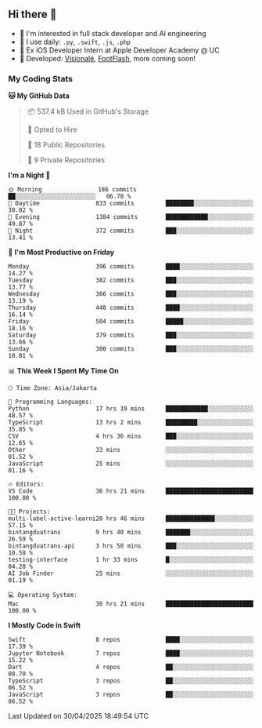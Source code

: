 ## Hi there 👋

- 🤖 I'm interested in full stack developer and AI engineering
- 🌱 I use daily: `.py`, `.swift`, `.js`, `.php`
- 🍎 Ex iOS Developer Intern at Apple Developer Academy @ UC
- 🔨 Developed: [Visionalé](https://apps.apple.com/id/app/visional%C3%A9/id6737191146), [FootFlash](https://apps.apple.com/id/app/footflash/id6550905078), more coming soon!

### My Coding Stats

<!--START_SECTION:waka-->
**🐱 My GitHub Data** 

> 📦 537.4 kB Used in GitHub's Storage 
 > 
> 💼 Opted to Hire
 > 
> 📜 18 Public Repositories 
 > 
> 🔑 9 Private Repositories 
 > 
**I'm a Night 🦉** 

```text
🌞 Morning                186 commits         ██░░░░░░░░░░░░░░░░░░░░░░░   06.70 % 
🌆 Daytime                833 commits         ████████░░░░░░░░░░░░░░░░░   30.02 % 
🌃 Evening                1384 commits        ████████████░░░░░░░░░░░░░   49.87 % 
🌙 Night                  372 commits         ███░░░░░░░░░░░░░░░░░░░░░░   13.41 % 
```
📅 **I'm Most Productive on Friday** 

```text
Monday                   396 commits         ████░░░░░░░░░░░░░░░░░░░░░   14.27 % 
Tuesday                  382 commits         ███░░░░░░░░░░░░░░░░░░░░░░   13.77 % 
Wednesday                366 commits         ███░░░░░░░░░░░░░░░░░░░░░░   13.19 % 
Thursday                 448 commits         ████░░░░░░░░░░░░░░░░░░░░░   16.14 % 
Friday                   504 commits         █████░░░░░░░░░░░░░░░░░░░░   18.16 % 
Saturday                 379 commits         ███░░░░░░░░░░░░░░░░░░░░░░   13.66 % 
Sunday                   300 commits         ███░░░░░░░░░░░░░░░░░░░░░░   10.81 % 
```


📊 **This Week I Spent My Time On** 

```text
🕑︎ Time Zone: Asia/Jakarta

💬 Programming Languages: 
Python                   17 hrs 39 mins      ████████████░░░░░░░░░░░░░   48.57 % 
TypeScript               13 hrs 2 mins       █████████░░░░░░░░░░░░░░░░   35.85 % 
CSV                      4 hrs 36 mins       ███░░░░░░░░░░░░░░░░░░░░░░   12.65 % 
Other                    33 mins             ░░░░░░░░░░░░░░░░░░░░░░░░░   01.52 % 
JavaScript               25 mins             ░░░░░░░░░░░░░░░░░░░░░░░░░   01.16 % 

🔥 Editors: 
VS Code                  36 hrs 21 mins      █████████████████████████   100.00 % 

🐱‍💻 Projects: 
multi-label-active-learni20 hrs 46 mins      ██████████████░░░░░░░░░░░   57.15 % 
bintangduatrans          9 hrs 40 mins       ███████░░░░░░░░░░░░░░░░░░   26.59 % 
bintangduatrans-api      3 hrs 50 mins       ███░░░░░░░░░░░░░░░░░░░░░░   10.58 % 
testing-interface        1 hr 33 mins        █░░░░░░░░░░░░░░░░░░░░░░░░   04.28 % 
AI Job Finder            25 mins             ░░░░░░░░░░░░░░░░░░░░░░░░░   01.19 % 

💻 Operating System: 
Mac                      36 hrs 21 mins      █████████████████████████   100.00 % 
```

**I Mostly Code in Swift** 

```text
Swift                    8 repos             ████░░░░░░░░░░░░░░░░░░░░░   17.39 % 
Jupyter Notebook         7 repos             ████░░░░░░░░░░░░░░░░░░░░░   15.22 % 
Dart                     4 repos             ██░░░░░░░░░░░░░░░░░░░░░░░   08.70 % 
TypeScript               3 repos             ██░░░░░░░░░░░░░░░░░░░░░░░   06.52 % 
JavaScript               3 repos             ██░░░░░░░░░░░░░░░░░░░░░░░   06.52 % 
```




 Last Updated on 30/04/2025 18:49:54 UTC
<!--END_SECTION:waka-->

<!--
**nico-samuelson/nico-samuelson** is a ✨ _special_ ✨ repository because its `README.md` (this file) appears on your GitHub profile.

Here are some ideas to get you started:

- 🔭 I’m currently working on ...
- 🌱 I’m currently learning ...
- 👯 I’m looking to collaborate on ...
- 🤔 I’m looking for help with ...
- 💬 Ask me about ...
- 📫 How to reach me: ...
- 😄 Pronouns: ...
- ⚡ Fun fact: ...
-->
